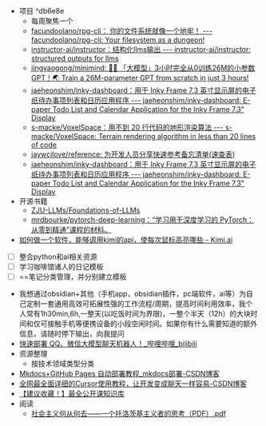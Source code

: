 * 项目 ^db6e8e
	* 每周聚焦一个
	* [facundoolano/rpg-cli： 你的文件系统就像一个地牢！ --- facundoolano/rpg-cli: Your filesystem as a dungeon!](https://github.com/facundoolano/rpg-cli)
	* [instructor-ai/instructor：结构化llms输出 --- instructor-ai/instructor: structured outputs for llms](https://github.com/instructor-ai/instructor)
	* [jingyaogong/minimind: 🚀🚀 「大模型」3小时完全从0训练26M的小参数GPT！🌏 Train a 26M-parameter GPT from scratch in just 3 hours!](https://github.com/jingyaogong/minimind)
	* [jaeheonshim/inky-dashboard：用于 Inky Frame 7.3 英寸显示屏的电子纸待办事项列表和日历应用程序 --- jaeheonshim/inky-dashboard: E-paper Todo List and Calendar Application for the Inky Frame 7.3" Display](https://github.com/jaeheonshim/inky-dashboard)
	* [s-macke/VoxelSpace：用不到 20 行代码的地形渲染算法 --- s-macke/VoxelSpace: Terrain rendering algorithm in less than 20 lines of code](https://github.com/s-macke/VoxelSpace)
	* [jaywcjlove/reference: 为开发人员分享快速参考备忘清单(速查表)](https://github.com/jaywcjlove/reference)
	* [jaeheonshim/inky-dashboard：用于 Inky Frame 7.3 英寸显示屏的电子纸待办事项列表和日历应用程序 --- jaeheonshim/inky-dashboard: E-paper Todo List and Calendar Application for the Inky Frame 7.3" Display](https://github.com/jaeheonshim/inky-dashboard)
* 开源书籍
	* [ZJU-LLMs/Foundations-of-LLMs](https://github.com/ZJU-LLMs/Foundations-of-LLMs)
	* [mrdbourke/pytorch-deep-learning：“学习用于深度学习的 PyTorch：从零到精通”课程的材料。](https://github.com/mrdbourke/pytorch-deep-learning)
* [如何做一个软件，能够调用kimi的api，使每次鼠标高亮哪些 - Kimi.ai](https://kimi.moonshot.cn/chat/cud1vfjmtof2mjjbfaqg)

* [ ] 整合python和ai相关资源
* [ ] 学习咖啡馆诸人的日记模板
* [ ] ==笔记分类管理，并分别建立模板

* 我想通过obsidian+其他（手机app，obsidian插件，pc端软件，ai等）为自己定制一套通用高效可拓展性强的工作流程/周期，提高时间利用效率，我个人常有1h30min,6h,一整天(以吃饭时间为界限)，一整个半天（12h）的大块时间和仅可接触手机等便携设备的小段空闲时间。如果你有什么需要知道的额外信息，请随时停下输出，向我提问
* [快速部署 QQ、微信大模型聊天机器人！_哔哩哔哩_bilibili](https://www.bilibili.com/video/BV1P5FXe5E1Z)
* 资源整理
	* 按技术领域类型分类
* [Mkdocs+GitHub Pages 自动部署教程_mkdocs部署-CSDN博客](https://blog.csdn.net/qq_35056209/article/details/139549191)
* [全网最全面详细的Cursor使用教程，让开发变成聊天一样容易-CSDN博客](https://blog.csdn.net/m0_68116052/article/details/142832657)
* [【建议收藏！】最全公开课知识库](https://docs.qq.com/sheet/DRU5MWHZCTHFGQnhM?tab=qb1sze)
* 阅读
	* [社会主义何从何去——一个托洛茨基主义者的思考（PDF）.pdf](https://docs.qq.com/pdf/DWHlTV1lBS2x3Unpl?)